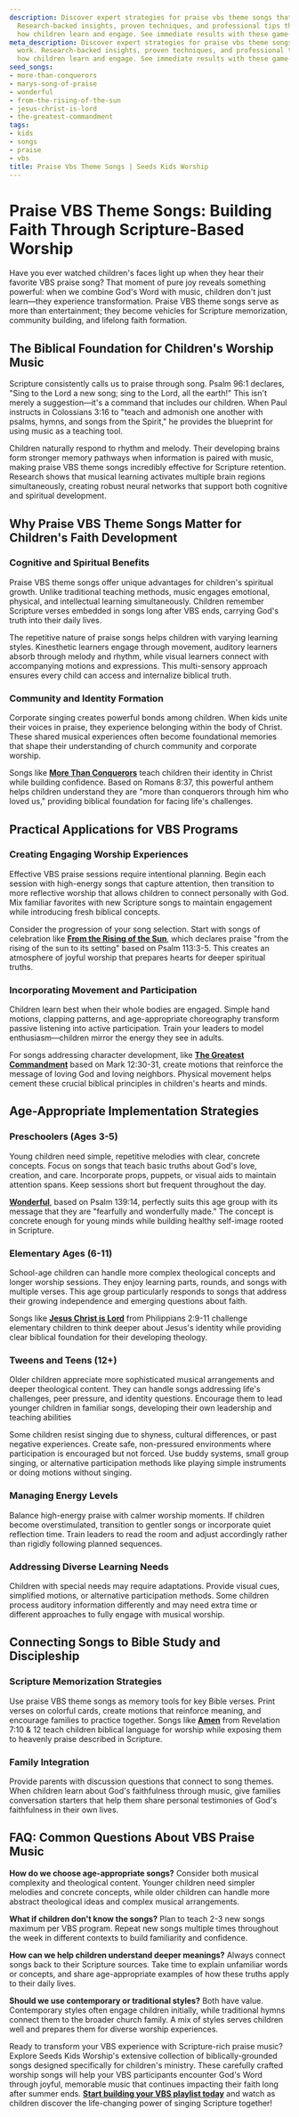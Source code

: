 ```yaml
---
description: Discover expert strategies for praise vbs theme songs that actually work.
  Research-backed insights, proven techniques, and professional tips that transform
  how children learn and engage. See immediate results with these game-changing methods!
meta_description: Discover expert strategies for praise vbs theme songs that actually
  work. Research-backed insights, proven techniques, and professional tips that transform
  how children learn and engage. See immediate results with these game-changing methods!
seed_songs:
- more-than-conquerors
- marys-song-of-praise
- wonderful
- from-the-rising-of-the-sun
- jesus-christ-is-lord
- the-greatest-commandment
tags:
- kids
- songs
- praise
- vbs
title: Praise Vbs Theme Songs | Seeds Kids Worship
---
```

# Praise VBS Theme Songs: Building Faith Through Scripture-Based Worship

Have you ever watched children's faces light up when they hear their favorite VBS praise song? That moment of pure joy reveals something powerful: when we combine God's Word with music, children don't just learn—they experience transformation. Praise VBS theme songs serve as more than entertainment; they become vehicles for Scripture memorization, community building, and lifelong faith formation.

## The Biblical Foundation for Children's Worship Music

Scripture consistently calls us to praise through song. Psalm 96:1 declares, "Sing to the Lord a new song; sing to the Lord, all the earth!" This isn't merely a suggestion—it's a command that includes our children. When Paul instructs in Colossians 3:16 to "teach and admonish one another with psalms, hymns, and songs from the Spirit," he provides the blueprint for using music as a teaching tool.

Children naturally respond to rhythm and melody. Their developing brains form stronger memory pathways when information is paired with music, making praise VBS theme songs incredibly effective for Scripture retention. Research shows that musical learning activates multiple brain regions simultaneously, creating robust neural networks that support both cognitive and spiritual development.

## Why Praise VBS Theme Songs Matter for Children's Faith Development

### Cognitive and Spiritual Benefits

Praise VBS theme songs offer unique advantages for children's spiritual growth. Unlike traditional teaching methods, music engages emotional, physical, and intellectual learning simultaneously. Children remember Scripture verses embedded in songs long after VBS ends, carrying God's truth into their daily lives.

The repetitive nature of praise songs helps children with varying learning styles. Kinesthetic learners engage through movement, auditory learners absorb through melody and rhythm, while visual learners connect with accompanying motions and expressions. This multi-sensory approach ensures every child can access and internalize biblical truth.

### Community and Identity Formation

Corporate singing creates powerful bonds among children. When kids unite their voices in praise, they experience belonging within the body of Christ. These shared musical experiences often become foundational memories that shape their understanding of church community and corporate worship.

Songs like **[More Than Conquerors](https://seedskidsworship.com/product/more-than-conquerors-romans-837/)** teach children their identity in Christ while building confidence. Based on Romans 8:37, this powerful anthem helps children understand they are "more than conquerors through him who loved us," providing biblical foundation for facing life's challenges.

## Practical Applications for VBS Programs

### Creating Engaging Worship Experiences

Effective VBS praise sessions require intentional planning. Begin each session with high-energy songs that capture attention, then transition to more reflective worship that allows children to connect personally with God. Mix familiar favorites with new Scripture songs to maintain engagement while introducing fresh biblical concepts.

Consider the progression of your song selection. Start with songs of celebration like **[From the Rising of the Sun](https://seedskidsworship.com/product/from-the-rising-of-the-sun-psalm-1133-5/)**, which declares praise "from the rising of the sun to its setting" based on Psalm 113:3-5. This creates an atmosphere of joyful worship that prepares hearts for deeper spiritual truths.

### Incorporating Movement and Participation

Children learn best when their whole bodies are engaged. Simple hand motions, clapping patterns, and age-appropriate choreography transform passive listening into active participation. Train your leaders to model enthusiasm—children mirror the energy they see in adults.

For songs addressing character development, like **[The Greatest Commandment](https://seedskidsworship.com/product/greatest-commandment-mark-1230-31-2/)** based on Mark 12:30-31, create motions that reinforce the message of loving God and loving neighbors. Physical movement helps cement these crucial biblical principles in children's hearts and minds.

## Age-Appropriate Implementation Strategies

### Preschoolers (Ages 3-5)

Young children need simple, repetitive melodies with clear, concrete concepts. Focus on songs that teach basic truths about God's love, creation, and care. Incorporate props, puppets, or visual aids to maintain attention spans. Keep sessions short but frequent throughout the day.

**[Wonderful](https://seedskidsworship.com/product/wonderful-psalm-13914/)**, based on Psalm 139:14, perfectly suits this age group with its message that they are "fearfully and wonderfully made." The concept is concrete enough for young minds while building healthy self-image rooted in Scripture.

### Elementary Ages (6-11)

School-age children can handle more complex theological concepts and longer worship sessions. They enjoy learning parts, rounds, and songs with multiple verses. This age group particularly responds to songs that address their growing independence and emerging questions about faith.

Songs like **[Jesus Christ is Lord](https://seedskidsworship.com/product/jesus-christ-is-lord-philippians-29-11-4/)** from Philippians 2:9-11 challenge elementary children to think deeper about Jesus's identity while providing clear biblical foundation for their developing theology.

### Tweens and Teens (12+)

Older children appreciate more sophisticated musical arrangements and deeper theological content. They can handle songs addressing life's challenges, peer pressure, and identity questions. Encourage them to lead younger children in familiar songs, developing their own leadership and teaching abilities

Some children resist singing due to shyness, cultural differences, or past negative experiences. Create safe, non-pressured environments where participation is encouraged but not forced. Use buddy systems, small group singing, or alternative participation methods like playing simple instruments or doing motions without singing.

### Managing Energy Levels

Balance high-energy praise with calmer worship moments. If children become overstimulated, transition to gentler songs or incorporate quiet reflection time. Train leaders to read the room and adjust accordingly rather than rigidly following planned sequences.

### Addressing Diverse Learning Needs

Children with special needs may require adaptations. Provide visual cues, simplified motions, or alternative participation methods. Some children process auditory information differently and may need extra time or different approaches to fully engage with musical worship.

## Connecting Songs to Bible Study and Discipleship

### Scripture Memorization Strategies

Use praise VBS theme songs as memory tools for key Bible verses. Print verses on colorful cards, create motions that reinforce meaning, and encourage families to practice together. Songs like **[Amen](https://seedskidsworship.com/product/seeds-of-praise-vol-3/)** from Revelation 7:10 & 12 teach children biblical language for worship while exposing them to heavenly praise described in Scripture.

### Family Integration

Provide parents with discussion questions that connect to song themes. When children learn about God's faithfulness through music, give families conversation starters that help them share personal testimonies of God's faithfulness in their own lives.

## FAQ: Common Questions About VBS Praise Music

**How do we choose age-appropriate songs?** Consider both musical complexity and theological content. Younger children need simpler melodies and concrete concepts, while older children can handle more abstract theological ideas and complex musical arrangements.

**What if children don't know the songs?** Plan to teach 2-3 new songs maximum per VBS program. Repeat new songs multiple times throughout the week in different contexts to build familiarity and confidence.

**How can we help children understand deeper meanings?** Always connect songs back to their Scripture sources. Take time to explain unfamiliar words or concepts, and share age-appropriate examples of how these truths apply to their daily lives.

**Should we use contemporary or traditional styles?** Both have value. Contemporary styles often engage children initially, while traditional hymns connect them to the broader church family. A mix of styles serves children well and prepares them for diverse worship experiences.

Ready to transform your VBS experience with Scripture-rich praise music? Explore Seeds Kids Worship's extensive collection of biblically-grounded songs designed specifically for children's ministry. These carefully crafted worship songs will help your VBS participants encounter God's Word through joyful, memorable music that continues impacting their faith long after summer ends. **[Start building your VBS playlist today](https://seedskidsworship.com/)** and watch as children discover the life-changing power of singing Scripture together!

<script type="application/ld+json">
{
  "@context": "https://schema.org",
  "@type": "Article",
  "headline": "Praise Vbs Theme Songs",
  "author": {
    "@type": "Organization",
    "name": "Seeds Kids Worship"
  },
  "publisher": {
    "@type": "Organization",
    "name": "Seeds Kids Worship",
    "logo": {
      "@type": "ImageObject",
      "url": "https://seedskidsworship.com/logo.png"
    }
  },
  "datePublished": "2025-09-06T09:25:54.340548",
  "dateModified": "2025-09-06T09:25:54.340581",
  "description": "Discover expert strategies for praise vbs theme songs that actually work. Research-backed insights, proven techniques, and professional tips that transform how ",
  "mainEntityOfPage": {
    "@type": "WebPage",
    "@id": "https://seedskidsworship.com/activities/praise-vbs-theme-songs/"
  }
}
</script>

<script type="application/ld+json">
{
  "@context": "https://schema.org",
  "@type": "Product",
  "name": "More Than Conquerors",
  "description": "Powerful song declaring God as mighty to save and rejoicing over us from Zephaniah 3:17",
  "url": "https://seedskidsworship.com/product/more-than-conquerors-romans-837/",
  "brand": {
    "@type": "Brand",
    "name": "Seeds Kids Worship"
  },
  "category": "Children's Christian Music",
  "album": "Seeds of Character"
}
</script>

<script type="application/ld+json">
{
  "@context": "https://schema.org",
  "@type": "Product",
  "name": "Mary's Song Of Praise",
  "description": "Christmas song featuring Mary's Magnificat of praise from Luke 1:46-50",
  "url": "https://seedskidsworship.com/product/marys-song-of-praise-luke-146-50/",
